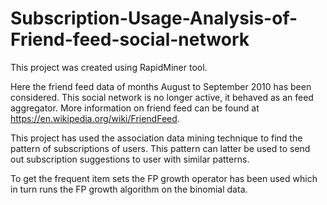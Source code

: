 # Subscription-Usage-Analysis-of-Friend-feed-social-network


This project was created using RapidMiner tool.

Here the friend feed data of months August to September 2010 has been considered. This social network is no longer active, it behaved as an feed aggregator.
More information on friend feed can be found at https://en.wikipedia.org/wiki/FriendFeed.


This project has used the association data mining technique to find the pattern of subscriptions of users. 
This pattern can latter be used to send out subscription suggestions to user with similar patterns.


To get the frequent item sets the FP growth operator has been used which in turn runs the FP growth algorithm on the binomial data.
